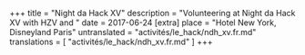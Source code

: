 +++
title = "Night da Hack XV"
description = "Volunteering at Night da Hack XV with HZV and "
date = 2017-06-24
[extra]
place = "Hotel New York, Disneyland Paris"
untranslated = "activités/le_hack/ndh_xv.fr.md"
translations = [
    "activités/le_hack/ndh_xv.fr.md"
]
+++
